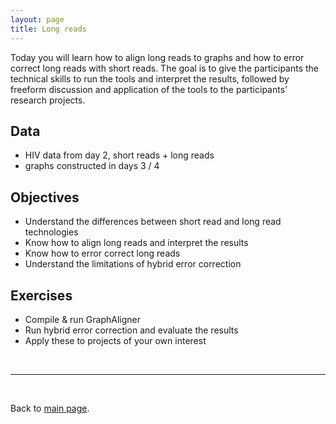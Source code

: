 ```yaml
---
layout: page
title: Long reads
---
```


Today you will learn how to align long reads to graphs and how to error correct long reads with short reads. The goal is to give the participants the technical skills to run the tools and interpret the results, followed by freeform discussion and application of the tools to the participants' research projects.

## Data
- HIV data from day 2, short reads + long reads
- graphs constructed in days 3 / 4

## Objectives
- Understand the differences between short read and long read technologies
- Know how to align long reads and interpret the results
- Know how to error correct long reads
- Understand the limitations of hybrid error correction

## Exercises
- Compile & run GraphAligner
- Run hybrid error correction and evaluate the results
- Apply these to projects of your own interest


<br/>

-----

<br/>

Back to [main page](/index.html).